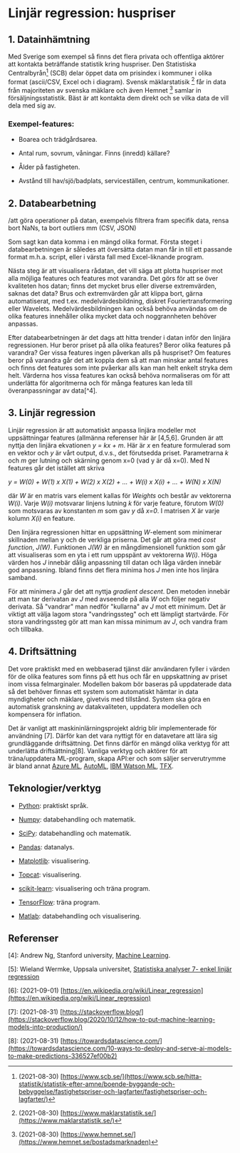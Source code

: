 # Linjär regression: huspriser

## 1. Datainhämtning 

Med Sverige som exempel så finns det flera privata och offentliga aktörer att kontakta beträffande statistik kring huspriser. Den Statistiska Centralbyrån[^1] (SCB) delar öppet data om prisindex i kommuner i olika format (ascii/CSV, Excel och i diagram). Svensk mäklarstatisik [^2] får in data från majoriteten av svenska mäklare och även Hemnet [^3] samlar in försäljningsstatistik. Bäst är att kontakta dem direkt och se vilka data de vill dela med sig av.

### Exempel-features: 

- Boarea och trädgårdsarea.

- Antal rum, sovrum, våningar. Finns (inredd) källare?

- Ålder på fastigheten.

- Avstånd till hav/sjö/badplats, serviceställen, centrum, kommunikationer.

## 2. Databearbetning

/att göra operationer på datan, exempelvis filtrera fram specifik data, rensa bort NaNs, ta bort outliers mm
(CSV, JSON)

Som sagt kan data komma i en mängd olika format. Första steget i databearbetningen är således att översätta datan man får in till ett passande format m.h.a. script, eller i värsta fall med Excel-liknande program.

Nästa steg är att visualisera rådatan, det vill säga att plotta huspriser mot alla möjliga features och features mot varandra. Det görs för att se över kvaliteten hos datan; finns det mycket brus eller diverse extremvärden, saknas det data? Brus och extremvärden går att klippa bort, gärna automatiserat, med t.ex. medelvärdesbildning, diskret Fouriertransformering eller Wavelets. Medelvärdesbildningen kan också behöva användas om de olika features innehåller olika mycket data och noggrannheten behöver anpassas.

Efter databearbetningen är det dags att hitta trender i datan inför den linjära regressionen. Hur beror priset på alla olika features? Beror olika features på varandra? Ger vissa features ingen påverkan alls på huspriset? Om features beror på varandra går det att koppla dem så att man minskar antal features och finns det features som inte pvåerkar alls kan man helt enkelt stryka dem helt. Värderna hos vissa features kan också behöva normaliseras om för att underlätta för algoritmerna och för många features kan leda till överanpassningar av data[^4].

## 3. Linjär regression

Linjär regression är att automatiskt anpassa linjära modeller mot uppsättningar features (allmänna referenser här är [4,5,6]. Grunden är att nyttja den linjära ekvationen *y = kx + m*. Här är *x* en feature formulerad som en vektor och *y* är vårt output, d.v.s., det förutsedda priset. Parametrarna *k* och *m* ger lutning och skärning genom x=0 (vad y är då x=0). Med N features går det istället att skriva

*y = W(0) + W(1) x X(1) + W(2) x X(2) + ... + W(i) x X(i) + ... + W(N) x X(N)*

där *W* är en matris vars element kallas för *Weights* och består av vektorerna *W(i)*. Varje *W(i)* motsvarar linjens lutning *k* för varje feature, förutom *W(0)* som motsvaras av konstanten *m* som gav *y* då *x=0*. I matrisen *X* är varje kolumn *X(i)* en feature.

Den linjära regressionen hittar en uppsättning *W*-element som minimerar skillnaden mellan y och de verkliga priserna. Det går att göra med *cost function*, *J(W)*. Funktionen *J(W)* är en mångdimensionell funktion som går att visualiseras som en yta i ett rum uppspänt av vektorerna *W(i)*. Höga värden hos *J* innebär dålig anpassning till datan och låga värden innebär god anpassning. Ibland finns det flera minima hos *J* men inte hos linjära samband.

För att minimera *J* går det att nyttja *gradient descent*. Den metoden innebär att man tar derivatan av *J* med avseende på alla *W* och följer negativ derivata. Så "vandrar" man nedför "kullarna" av *J* mot ett minimum. Det är viktigt att välja lagom stora "vandringssteg" och ett lämpligt startvärde. För stora vandringssteg gör att man kan missa minimum av *J*, och vandra fram och tillbaka.

## 4. Driftsättning

Det vore praktiskt med en webbaserad tjänst där användaren fyller i värden för de olika features som finns på ett hus och får en uppskattning av priset inom vissa felmarginaler. Modellen bakom bör baseras på uppdaterade data så det behöver finnas ett system som automatiskt hämtar in data myndigheter och mäklare, givetvis med tillstånd. System ska göra en automatisk granskning av datakvaliteten, uppdatera modellen och kompensera för inflation.

Det är vanligt att maskininlärningsprojekt aldrig blir implementerade för användning [7]. Därför kan det vara nyttigt för en datavetare att lära sig grundläggande driftsättning. Det finns därför en mängd olika verktyg för att underlätta driftsättning[8]. Vanliga verktyg och aktörer för att träna/uppdatera ML-program, skapa API:er och som säljer serverutrymme är bland annat [Azure ML](https://azure.microsoft.com/), [AutoML](https://www.automl.org/), [IBM Watson ML](https://cloud.ibm.com/apidocs/machine-learning), [TFX](https://www.tensorflow.org/tfx/).

## Teknologier/verktyg

- [Python](https://www.python.org/): praktiskt språk.

- [Numpy](https://numpy.org/): databehandling och matematik.

- [SciPy](https://www.scipy.org/): databehandling och matematik.

- [Pandas](https://pandas.pydata.org/): datanalys.

- [Matplotlib](https://matplotlib.org/): visualisering.

- [Topcat](http://www.star.bris.ac.uk/~mbt/topcat/): visualisering.

- [scikit-learn](https://scikit-learn.org/): visualisering och träna program.

- [TensorFlow](https://www.tensorflow.org/): träna program.

- [Matlab](https://matlab.mathworks.com/): databehandling och visualisering.

## Referenser

[^1]: (2021-08-30) [https://www.scb.se/](https://www.scb.se/hitta-statistik/statistik-efter-amne/boende-byggande-och-bebyggelse/fastighetspriser-och-lagfarter/fastighetspriser-och-lagfarter/)

[^2]: (2021-08-30) [https://www.maklarstatistik.se/](https://www.maklarstatistik.se/)

[^3]: (2021-08-30) [https://www.hemnet.se/](https://www.hemnet.se/bostadsmarknaden)

[4]: Andrew Ng, Stanford university, [Machine Learning](https://www.coursera.org/learn/machine-learning?).

[5]: Wieland Wermke, Uppsala universitet, [Statistiska analyser 7- enkel linjär regression](https://media.medfarm.uu.se/play/attachmentfile/video/4787/video.pdf)

[6]: (2021-09-01) [https://en.wikipedia.org/wiki/Linear_regression](https://en.wikipedia.org/wiki/Linear_regression)

[7]: (2021-08-31) [https://stackoverflow.blog/](https://stackoverflow.blog/2020/10/12/how-to-put-machine-learning-models-into-production/)

[8]: (2021-08-31) [https://towardsdatascience.com/](https://towardsdatascience.com/10-ways-to-deploy-and-serve-ai-models-to-make-predictions-336527ef00b2)
